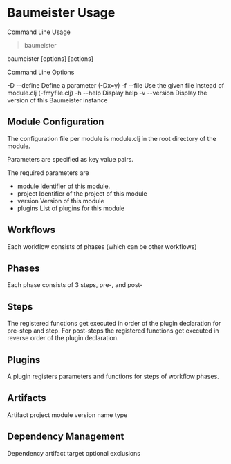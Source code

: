 Baumeister Usage
================

Command Line Usage

> baumeister 

baumeister [options] [actions]

Command Line Options

-D	--define	Define a parameter (-Dx=y)
-f	--file		Use the given file instead of module.clj (-fmyfile.clj)
-h	--help		Display help
-v	--version	Display the version of this Baumeister instance

Module Configuration
--------------------

The configuration file per module is module.clj in the root directory of the module.

Parameters are specified as key value pairs.

The required parameters are 

* module	Identifier of this module.
* project	Identifier of the project of this module
* version	Version of this module
* plugins 	List of plugins for this module

Workflows
---------
Each workflow consists of phases (which can be other workflows)

Phases
------
Each phase consists of 3 steps, pre-<phase>, <phase> and post-<phase>

Steps
-----
The registered functions get executed in order of the plugin declaration for pre-step and step.
For post-steps the registered functions get executed in reverse order of the plugin declaration.

Plugins
-------
A plugin registers parameters and functions for steps of workflow phases.


Artifacts
---------
Artifact
project module version name type

Dependency Management
---------------------

Dependency
artifact target optional exclusions

